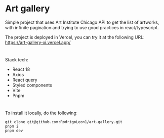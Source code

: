 # Art gallery

Simple project that uses Art Institute Chicago API to get the list of artworks, with infinite pagination and trying to use good practices in react/typescript.

The project is deployed in Vercel, you can try it at the following URL: https://art-gallery-xi.vercel.app/

#

Stack tech:

- React 18
- Axios
- React query
- Styled components
- Vite
- Pnpm

#

To install it locally, do the following:

```
git clone git@github.com:RodrigoLeon1/art-gallery.git
pnpm i
pnpm dev
```
